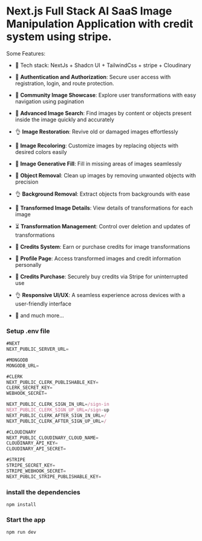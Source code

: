 
# Next.js Full Stack AI SaaS Image Manipulation Application with credit system using stripe.

Some Features:

-   🌟 Tech stack: NextJs + Shadcn UI + TailwindCss + stripe + Cloudinary
-   🎃 **Authentication and Authorization**: Secure user access with registration, login, and route protection.
-   👾 **Community Image Showcase**: Explore user transformations with easy navigation using pagination
-   🚀 **Advanced Image Search**: Find images by content or objects present inside the image quickly and accurately
-   👌 **Image Restoration**: Revive old or damaged images effortlessly
-   🎃 **Image Recoloring**: Customize images by replacing objects with desired colors easily
-   👾 **Image Generative Fill**: Fill in missing areas of images seamlessly
-   🚀 **Object Removal**: Clean up images by removing unwanted objects with precision
-   👌 **Background Removal**: Extract objects from backgrounds with ease
-   🐞 **Transformed Image Details**: View details of transformations for each image
-   ⏳ **Transformation Management**: Control over deletion and updates of transformations

-   🎃 **Credits System**: Earn or purchase credits for image transformations
-   👾 **Profile Page**: Access transformed images and credit information personally
-   🚀 **Credits Purchase**: Securely buy credits via Stripe for uninterrupted use
-   👌 **Responsive UI/UX**: A seamless experience across devices with a user-friendly interface
-   🐞 and much more...
 
### Setup .env file

```js
#NEXT
NEXT_PUBLIC_SERVER_URL=

#MONGODB
MONGODB_URL=

#CLERK
NEXT_PUBLIC_CLERK_PUBLISHABLE_KEY=
CLERK_SECRET_KEY=
WEBHOOK_SECRET=

NEXT_PUBLIC_CLERK_SIGN_IN_URL=/sign-in
NEXT_PUBLIC_CLERK_SIGN_UP_URL=/sign-up
NEXT_PUBLIC_CLERK_AFTER_SIGN_IN_URL=/
NEXT_PUBLIC_CLERK_AFTER_SIGN_UP_URL=/

#CLOUDINARY
NEXT_PUBLIC_CLOUDINARY_CLOUD_NAME=
CLOUDINARY_API_KEY=
CLOUDINARY_API_SECRET=

#STRIPE
STRIPE_SECRET_KEY=
STRIPE_WEBHOOK_SECRET=
NEXT_PUBLIC_STRIPE_PUBLISHABLE_KEY=
```

### install the dependencies

```shell
npm install
```

### Start the app

```shell
npm run dev
```
